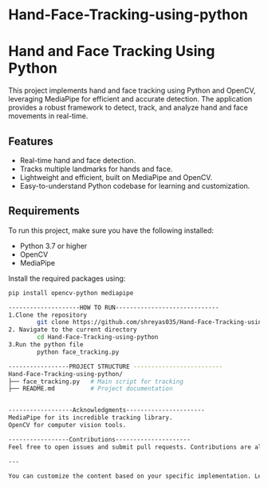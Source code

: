 # Hand-Face-Tracking-using-python
# Hand and Face Tracking Using Python

This project implements hand and face tracking using Python and OpenCV, leveraging MediaPipe for efficient and accurate detection. The application provides a robust framework to detect, track, and analyze hand and face movements in real-time.

## Features
- Real-time hand and face detection.
- Tracks multiple landmarks for hands and face.
- Lightweight and efficient, built on MediaPipe and OpenCV.
- Easy-to-understand Python codebase for learning and customization.

## Requirements
To run this project, make sure you have the following installed:
- Python 3.7 or higher
- OpenCV
- MediaPipe

Install the required packages using:
```bash
pip install opencv-python mediapipe

--------------------HOW TO RUN-----------------------------
1.Clone the repository
        git clone https://github.com/shreyas035/Hand-Face-Tracking-using-python.git
2. Navigate to the current directory
        cd Hand-Face-Tracking-using-python
3.Run the python file
        python face_tracking.py

-----------------PROJECT STRUCTURE -------------------------
Hand-Face-Tracking-using-python/
├── face_tracking.py   # Main script for tracking
├── README.md          # Project documentation


------------------Acknowledgments----------------------
MediaPipe for its incredible tracking library.
OpenCV for computer vision tools.

-----------------Contributions---------------------
Feel free to open issues and submit pull requests. Contributions are always welcome!

---

You can customize the content based on your specific implementation. Let me know if you need help tailoring it further!

